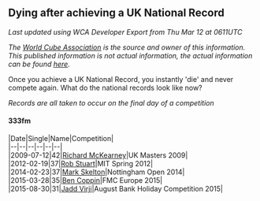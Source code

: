 ## Dying after achieving a UK National Record 

*Last updated using WCA Developer Export from Thu Mar 12 at 0611UTC*

*The [World Cube Association](https://www.worldcubeassociation.org) is the source and owner of this information. This published information is not actual information, the actual information can be found [here](https://www.worldcubeassociation.org/results).*

Once you achieve a UK National Record, you instantly 'die' and never compete again. What do the national records look like now?

*Records are all taken to occur on the final day of a competition*

#### 333fm

|Date|Single|Name|Competition|  
|--|--|--|--|--|--|  
|2009-07-12|42|[Richard McKearney](https://www.worldcubeassociation.org/persons/2008MCKE01)|UK Masters 2009|  
|2012-02-19|37|[Rob Stuart](https://www.worldcubeassociation.org/persons/2011STUA01)|MIT Spring 2012|  
|2014-02-23|37|[Mark Skelton](https://www.worldcubeassociation.org/persons/2013SKEL01)|Nottingham Open 2014|  
|2015-03-28|35|[Ben Coppin](https://www.worldcubeassociation.org/persons/2013COPP01)|FMC Europe 2015|  
|2015-08-30|31|[Jadd Virji](https://www.worldcubeassociation.org/persons/2015VIRJ01)|August Bank Holiday Competition 2015|  
